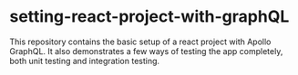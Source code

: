 # setting-react-project-with-graphQL
This repository contains the basic setup of a react project with Apollo GraphQL. It also demonstrates a few ways of testing the app completely, both unit testing and integration testing. 
